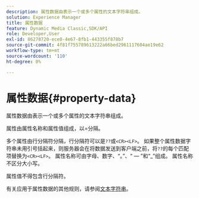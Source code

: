 ```yaml
---
description: 属性数据由表示一个或多个属性的文本字符串组成。
solution: Experience Manager
title: 属性数据
feature: Dynamic Media Classic,SDK/API
role: Developer,User
exl-id: 86278720-ece0-4e67-8fb1-443355f878b7
source-git-commit: 4f81f755789613222a66bed2961117604ae19e62
workflow-type: tm+mt
source-wordcount: '110'
ht-degree: 0%

---
```


# 属性数据{#property-data}

属性数据由表示一个或多个属性的文本字符串组成。

属性由属性名称和属性值组成，以=分隔。

多个属性由行分隔符分隔，行分隔符可以是`??`或`<CR><LF>`。 如果整个属性数据字符串未用引号括起来，则服务器会在将数据发送到客户端之前，将`??`的每个匹配项替换为`<CR><LF>`。 属性名称可由字母、数字、“。”、“ — ”和“_”组成。 属性名称不区分大小写。

属性值不得包含行分隔符。

有关应用于属性数据的其他规则，请参阅[文本字符串](../../../../../../is-api/image-catalog/image-serving-api-ref/c-image-catalog-reference/c-overview/c-common-data-types/r-text-string.md#reference-ae0a9e181b0e40c6bcdb43af7f481d63)。
